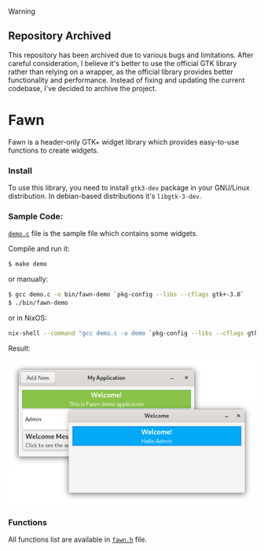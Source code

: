 > [!WARNING]
> ## Repository Archived
> This repository has been archived due to various bugs and limitations.
  After careful consideration, I believe it's better to use the official GTK library rather than relying on a wrapper,
  as the official library provides better functionality and performance.
  Instead of fixing and updating the current codebase, I've decided to archive the project.

# Fawn

Fawn is a header-only GTK+ widget library which provides easy-to-use functions to create widgets.

### Install

To use this library, you need to install `gtk3-dev` package in your GNU/Linux distribution.
In debian-based distributions it's `libgtk-3-dev`.

### Sample Code:

[`demo.c`](demo.c) file is the sample file which contains some widgets.

Compile and run it:

```bash
$ make demo
```

or manually:

```bash
$ gcc demo.c -o bin/fawn-demo `pkg-config --libs --cflags gtk+-3.0`
$ ./bin/fawn-demo
```

or in NixOS:

```bash
nix-shell --command "gcc demo.c -o demo `pkg-config --libs --cflags gtk+-3.0`"
```

Result:

<div>
  <img title="Screenshot" src="./screenshot.png">
</div>

### Functions

All functions list are available in [`fawn.h`](fawn.h) file.
